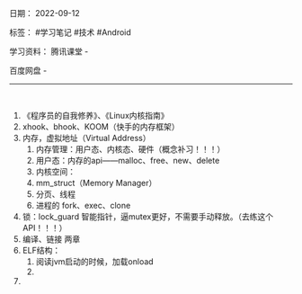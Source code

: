 日期： 2022-09-12

标签： #学习笔记 #技术 #Android 

学习资料： 
腾讯课堂 - 

百度网盘 - 

---
<br>

1. 《程序员的自我修养》、《Linux内核指南》
2. xhook、bhook、KOOM（快手的内存框架）
3. 内存，虚拟地址（Virtual Address）
	1. 内存管理：用户态、内核态、硬件（概念补习！！！）
	2. 用户态：内存的api——malloc、free、new、delete
	3. 内核空间：
	4. mm_struct（Memory Manager）
	5. 分页、线程
	6. 进程的 fork、exec、clone
4. 锁：lock_guard 智能指针，逼mutex更好，不需要手动释放。（去练这个API！！！）
5. 编译、链接 两章
6. ELF结构：
	1. 阅读jvm启动的时候，加载onload
	2. 
7. 